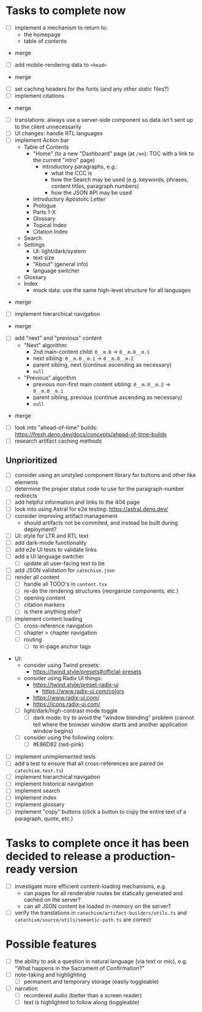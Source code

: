 # Tasks to complete now

- [ ] implement a mechanism to return to:
  - the homepage
  - table of contents
- merge

- [ ] add mobile-rendering data to `<head>`
- merge

- [ ] set caching headers for the fonts (and any other static files?)
- [ ] implement citations
- merge

- [ ] translations: always use a server-side component so data isn't sent up to the client unnecessarily
- [ ] UI changes: handle RTL languages
- [ ] implement Action bar
  - Table of Contents
    - "Home" (to a new "Dashboard" page (at `/en`): TOC with a link to the current "intro" page)
      - introductory paragraphs, e.g.:
        - what the CCC is
        - how the Search may be used (e.g. keywords, phrases, content titles, paragraph numbers)
        - how the JSON API may be used
    - introductory Apostolic Letter
    - Prologue
    - Parts 1-X
    - Glossary
    - Topical Index
    - Citation Index
  - Search
  - Settings
    - UI: light/dark/system
    - text size
    - "About" (general info)
    - language switcher
  - Glossary
  - Index
    - mock data: use the same high-level structure for all languages
- merge

- [ ] implement hierarchical navigation
- merge

- [ ] add "next" and "previous" content
  - "Next" algorithm:
    - 2nd main-content child: `0__m.0` -> `0__m.0__m.1`
    - next sibling: `0__m.0__m.1` -> `0__m.0__m.2`
    - parent sibling, next (continue ascending as necessary)
    - `null`
  - "Previous" algorithm
    - previous non-first main content sibling: `0__m.0__m.2` -> `0__m.0__m.1`
    - parent sibling, previous (continue ascending as necessary)
    - `null`
- merge

- [ ] look into "ahead-of-time" builds: https://fresh.deno.dev/docs/concepts/ahead-of-time-builds
- [ ] research artifact caching methods

## Unprioritized

- [ ] consider using an unstyled component library for buttons and other like elements
- [ ] determine the proper status code to use for the paragraph-number redirects
- [ ] add helpful information and links to the 404 page
- [ ] look into using Astral for e2e testing: https://astral.deno.dev/
- [ ] consider improving artifact management
  - should artifacts not be commited, and instead be built during deployment?
- [ ] UI: style for LTR and RTL text
- [ ] add dark-mode functionality
- [ ] add e2e UI tests to validate links
- [ ] add a UI language switcher
  - [ ] update all user-facing text to be
- [ ] add JSON validation for `catechism.json`
- [ ] render all content
  - [ ] handle all TODO's in `content.tsx`
  - [ ] re-do the rendering structures (reorganize components, etc.)
  - [ ] opening content
  - [ ] citation markers
  - [ ] is there anything else?
- [ ] implement content loading
  - [ ] cross-reference navigation
  - [ ] chapter > chapter navigation
  - [ ] routing
    - [ ] to in-page anchor tags
- UI:
  - consider using Twind presets:
    - https://twind.style/presets#official-presets
  - consider using Radix UI things:
    - https://twind.style/preset-radix-ui
      - https://www.radix-ui.com/colors
    - https://www.radix-ui.com/
    - https://icons.radix-ui.com/
  - [ ] light/dark/high-contrast mode toggle
    - [ ] dark mode: try to avoid the "window blending" problem (cannot tell where the browser window starts and another
          application window begins)
  - [ ] consider using the following colors:
    - [ ] #E86D82 (red-pink)
- [ ] implement unimplemented tests
- [ ] add a test to ensure that all cross-references are paired (in `catechism.test.ts`)
- [ ] implement hierarchical navigation
- [ ] implement historical navigation
- [ ] implement search
- [ ] implement index
- [ ] implement glossary
- [ ] implement "copy" buttons (click a button to copy the entire text of a paragraph, quote, etc.)

# Tasks to complete once it has been decided to release a production-ready version

- [ ] investigate more efficient content-loading mechanisms, e.g.
  - can pages for all renderable routes be statically generated and cached on the server?
  - can all JSON content be loaded in-memory on the server?
- [ ] verify the translations in `catechism/artifact-builders/utils.ts` and `catechism/source/utils/semantic-path.ts`
      are correct

# Possible features

- [ ] the ability to ask a question in natural language (via text or mic), e.g. "What happens in the Sacrament of
      Confirmation?"
- [ ] note-taking and highlighting
  - [ ] permanent and temporary storage (easily toggleable)
- [ ] narration
  - [ ] recordered audio (better than a screen reader)
  - [ ] text is highlighted to follow along (toggleable)
